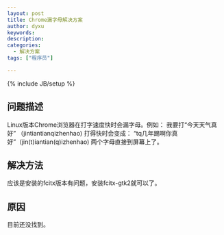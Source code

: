 ```yaml
---
layout: post
title: Chrome漏字母解决方案
author: dyxu
keywords: 
description:
categories:
  - 解决方案
tags: ["程序员"]

---
```

{% include JB/setup %}

## 问题描述

Linux版本Chrome浏览器在打字速度快时会漏字母。例如：
我要打“今天天气真好” （jintiantianqizhenhao)
打得快时会变成：
“tq几年踢啊你真好”（jin(t)iantian(q)izhenhao)
两个字母直接到屏幕上了。

## 解决方法

应该是安装的fcitx版本有问题，安装fcitx-gtk2就可以了。

## 原因

目前还没找到。
